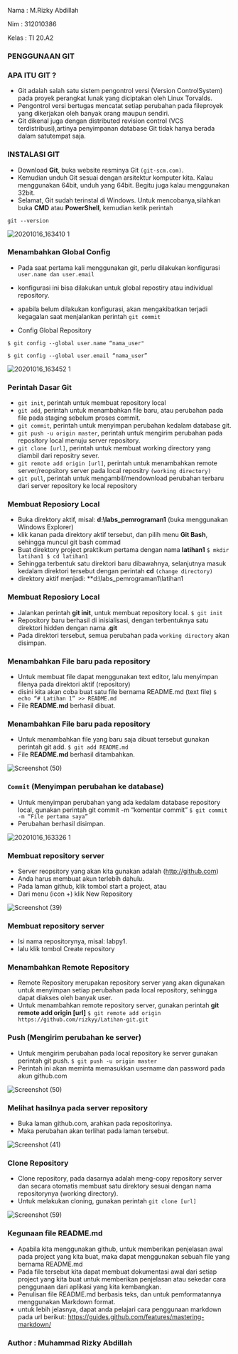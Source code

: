 
Nama : M.Rizky Abdillah

Nim : 312010386

Kelas : TI 20.A2

### PENGGUNAAN GIT 


### APA ITU GIT ?
* Git adalah salah satu sistem pengontrol versi (Version ControlSystem) pada proyek perangkat lunak yang diciptakan oleh Linux Torvalds.
* Pengontrol versi bertugas mencatat setiap perubahan pada fileproyek yang dikerjakan oleh banyak orang maupun sendiri.
* Git dikenal juga dengan distributed revision control (VCS terdistribusi),artinya penyimpanan database Git tidak hanya berada dalam satutempat saja.


### INSTALASI GIT
* Download **Git**, buka website resminya Git `(git-scm.com)`.
* Kemudian unduh Git sesuai dengan arsitektur komputer kita. Kalau menggunakan 64bit, unduh yang 64bit. Begitu juga kalau menggunakan 32bit.
* Selamat, Git sudah terinstal di Windows. Untuk mencobanya,silahkan buka **CMD** atau **PowerShell**, kemudian ketik perintah

``git --version``

![20201016_163410 1](https://user-images.githubusercontent.com/66506609/96243082-71b06f80-0fce-11eb-9a03-940defed1612.png)


### Menambahkan Global Config
* Pada saat pertama kali menggunakan git, perlu dilakukan konfigurasi ``user.name dan user.email``
* konfigurasi ini bisa dilakukan untuk global repostiry atau individual repository.

* apabila belum dilakukan konfigurasi, akan mengakibatkan terjadi kegagalan saat menjalankan perintah `git commit`

* Config Global Repository

`$ git config --global user.name “nama_user"`

`$ git config --global user.email “nama_user”`

![20201016_163452 1](https://user-images.githubusercontent.com/66506609/96243249-a8868580-0fce-11eb-954a-39270ac9c26c.png)

### Perintah Dasar Git

* `git init`, perintah untuk membuat repository local
* `git add`, perintah untuk menambahkan file baru, atau perubahan pada file pada staging sebelum proses commit.
* `git commit`, perintah untuk menyimpan perubahan kedalam database git.
* `git push -u origin master`, perintah untuk mengirim perubahan pada repository local menuju server repository.
* `git clone [url]`, perintah untuk membuat working directory yang diambil dari repositry sever.
* `git remote add origin [url]`, perintah untuk menambahkan remote server/reopsitory server pada local repositry ``(working directory)``
* `git pull`, perintah untuk mengambil/mendownload perubahan terbaru dari server repository ke local repository


### Membuat Reposiory Local

* Buka direktory aktif, misal: **d:\labs_pemrograman1** (buka menggunakan Windows Explorer)
* klik kanan pada direktory aktif tersebut, dan pilih menu **Git Bash**, sehingga muncul git bash commad
* Buat direktory project praktikum pertama dengan nama **latihan1**
``$ mkdir latihan1
$ cd latihan1``
* Sehingga terbentuk satu direktori baru dibawahnya, selanjutnya masuk kedalam direktori tersebut dengan perintah **cd** ``(change directory)``
* direktory aktif menjadi: **d:\labs_pemrograman1\latihan1


### Membuat Reposiory Local

* Jalankan perintah **git init**, untuk membuat repository local.
`$ git init`
* Repository baru berhasil di inisialisasi, dengan terbentuknya satu direktori hidden dengan nama .**git**
* Pada direktori tersebut, semua perubahan pada `working directory` akan disimpan.


### Menambahkan File baru pada repository

* Untuk membuat file dapat menggunakan text editor, lalu menyimpan filenya pada direktori aktif (repository)
* disini kita akan coba buat satu file bernama README.md (text file)
`$ echo “# Latihan 1” >> README.md`
* File **README.md** berhasil dibuat.



### Menambahkan File baru pada repository

* Untuk menambahkan file yang baru saja dibuat tersebut gunakan perintah git add.
`$ git add README.md`
* File **README.md** berhasil ditambahkan.

![Screenshot (50)](https://user-images.githubusercontent.com/66506609/96245078-221f7300-0fd1-11eb-9171-a25f2bdbfa35.png)


### `Commit` (Menyimpan perubahan ke database)

* Untuk menyimpan perubahan yang ada kedalam database repository local, gunakan perintah git commit -m “komentar commit”
`$ git commit -m “File pertama saya”`
* Perubahan berhasil disimpan.

![20201016_163326 1](https://user-images.githubusercontent.com/66506609/96244442-43339400-0fd0-11eb-8fdb-45032a8ec449.png)


### Membuat repository server

* Server reopsitory yang akan kita gunakan adalah (http://github.com)
* Anda harus membuat akun terlebih dahulu.
* Pada laman github, klik tombol start a project, atau
* Dari menu (icon +) klik New Repository

![Screenshot (39)](https://user-images.githubusercontent.com/66506609/95936476-da95bd00-0dff-11eb-826d-c7b34e2c45fc.png)


### Membuat repository server

* Isi nama repositorynya, misal: labpy1.
* lalu klik tombol Create repository


### Menambahkan Remote Repository

* Remote Repository merupakan repository server yang akan digunakan untuk menyimpan setiap perubahan pada local repository, sehingga dapat diakses oleh banyak user.
* Untuk menambahkan remote repository server, gunakan perintah **git remote add origin [url]**
`$ git remote add origin https://github.com/rizkyy/Latihan-git.git`


### Push (Mengirim perubahan ke server)

* Untuk mengirim perubahan pada local repository ke server gunakan perintah git push.
`$ git push -u origin master`
* Perintah ini akan meminta memasukkan username dan password pada akun github.com

![Screenshot (50)](https://user-images.githubusercontent.com/66506609/96245078-221f7300-0fd1-11eb-9171-a25f2bdbfa35.png)


### Melihat hasilnya pada server repository

* Buka laman github.com, arahkan pada repositorinya.
* Maka perubahan akan terlihat pada laman tersebut.

![Screenshot (41)](https://user-images.githubusercontent.com/66506609/95936958-eafa6780-0e00-11eb-85fa-262b7f92ef40.png)


### Clone Repository

* Clone repository, pada dasarnya adalah meng-copy repository server dan secara otomatis membuat satu direktory sesuai dengan nama repositorynya (working directory).
* Untuk melakukan cloning, gunakan perintah `git clone [url]`

![Screenshot (59)](https://user-images.githubusercontent.com/66506609/96254417-76c9ea80-0fdf-11eb-8af2-15adba4f4c33.png)

### Kegunaan file README.md

* Apabila kita menggunakan github, untuk memberikan penjelasan awal pada project yang kita buat, maka dapat menggunakan sebuah file yang bernama README.md
* Pada file tersebut kita dapat membuat dokumentasi awal dari setiap project yang kita buat untuk memberikan penjelasan atau sekedar cara penggunaan dari aplikasi yang kita kembangkan.
* Penulisan file README.md berbasis teks, dan untuk pemformatannya menggunakan Markdown format.
* untuk lebih jelasnya, dapat anda pelajari cara penggunaan markdown pada url berikut: https://guides.github.com/features/mastering-markdown/



### Author : Muhammad Rizky Abdillah
